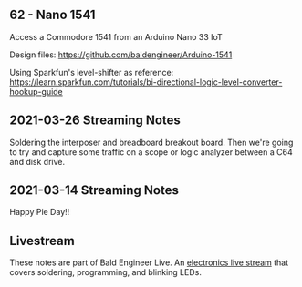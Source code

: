 ## 62 - Nano 1541
Access a Commodore 1541 from an Arduino Nano 33 IoT

Design files: https://github.com/baldengineer/Arduino-1541

Using Sparkfun's level-shifter as reference: https://learn.sparkfun.com/tutorials/bi-directional-logic-level-converter-hookup-guide

## 2021-03-26 Streaming Notes
Soldering the interposer and breadboard breakout board. Then we're going to try and capture some traffic on a scope or logic analyzer between a C64 and disk drive.

## 2021-03-14 Streaming Notes
Happy Pie Day!!

## Livestream
These notes are part of Bald Engineer Live. An [electronics live stream](https://twitch.tv/baldengineer) that covers soldering, programming, and blinking LEDs.